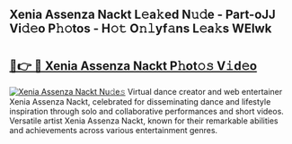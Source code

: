 ## Xenia Assenza Nackt L𝚎a𝚔ed N𝚞𝚍e - Part-oJJ Vi𝚍𝚎o P𝚑𝚘tos - H𝚘𝚝 O𝚗𝚕yf𝚊ns L𝚎a𝚔s WEIwk

# <h2><a href="http://kf6cvp.oniu.top/?m=Xenia+Assenza+Nackt">🔗👉 🔴 Xenia Assenza Nackt P𝚑ot𝚘𝚜 V𝚒d𝚎o</a></h2>

[![Xenia Assenza Nackt Nu𝚍e𝚜](https://i.imgur.com/0qMVB7G.gif)](http://kf6cvp.oniu.top/?m=Xenia+Assenza+Nackt)
Virtual dance creator and web entertainer Xenia Assenza Nackt, celebrated for disseminating dance and lifestyle inspiration through solo and collaborative performances and short videos. Versatile artist Xenia Assenza Nackt, known for their remarkable abilities and achievements across various entertainment genres.  

